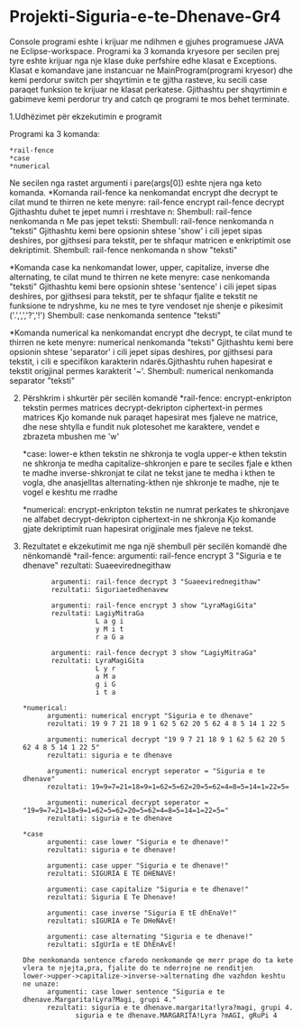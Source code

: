 # Projekti-Siguria-e-te-Dhenave-Gr4
Console programi eshte i krijuar me ndihmen e gjuhes programuese JAVA ne Eclipse-workspace.
Programi ka 3 komanda kryesore per secilen prej tyre eshte krijuar nga nje klase duke perfshire edhe klasat e Exceptions.
Klasat e komandave jane instancuar ne MainProgram(programi kryesor) dhe kemi perdorur switch per shqyrtimin e te gjitha rasteve,
ku secili case paraqet funksion te krijuar ne klasat perkatese.
Gjithashtu per shqyrtimin e gabimeve kemi perdorur try and catch qe programi te mos behet terminate.

1.Udhëzimet për ekzekutimin e programit

Programi ka 3 komanda:

	*rail-fence
	*case
	*numerical
Ne secilen nga rastet argumenti i pare(args[0]) eshte njera nga keto komanda.
*Komanda rail-fence ka nenkomandat encrypt dhe decrypt te cilat mund te thirren ne kete menyre:
	rail-fence encrypt
	rail-fence decrypt
Gjithashtu duhet te jepet numri i rreshtave n:
	Shembull:
	  rail-fence nenkomanda n
Me pas jepet teksti:
	Shembull:
	  rail-fence nenkomanda n "teksti"
Gjithashtu kemi bere opsionin shtese 'show' i cili jepet sipas deshires, por gjithsesi para tekstit, per te shfaqur matricen e enkriptimit ose dekriptimit.
	Shembull:
	  rail-fence nenkomanda n show "teksti"

*Komanda case ka nenkomandat lower, upper, capitalize, inverse dhe alternating, te cilat mund te thirren ne kete menyre:
	case nenkomanda "teksti"
Gjithashtu kemi bere opsionin shtese 'sentence' i cili jepet sipas deshires, por gjithsesi para tekstit, per te shfaqur fjalite e tekstit ne funksione te ndryshme, 
ku ne mes te tyre vendoset nje shenje e pikesimit ('.',',','?','!')
	Shembull:
	  case nenkomanda sentence "teksti"

*Komanda numerical ka nenkomandat encrypt dhe decrypt, te cilat mund te thirren ne kete menyre:
	numerical nenkomanda "teksti"
Gjithashtu kemi bere opsionin shtese 'separator' i cili jepet sipas deshires, por gjithsesi para tekstit, i cili e specifikon karakterin ndarës.Gjithashtu 
ruhen hapesirat e tekstit origjinal permes karakterit '~'.
	Shembull:
	  numerical nenkomanda separator <char> "teksti"
	

2. Përshkrim i shkurtër për secilën komandë
	*rail-fence:
		encrypt-enkripton tekstin permes matrices
		decrypt-dekripton ciphertext-in permes matrices
	Kjo komande nuk paraqet hapesirat mes fjaleve ne matrice, dhe nese shtylla e fundit nuk plotesohet me karaktere, vendet e zbrazeta mbushen me 'w'
	
	*case:
		lower-e kthen tekstin ne shkronja te vogla
		upper-e kthen tekstin ne shkronja te medha
		capitalize-shkronjen e pare te seciles fjale e kthen te madhe
		inverse-shkronjat te cilat ne tekst jane te medha i kthen te vogla, dhe anasjelltas
		alternating-kthen nje shkronje te madhe, nje te vogel e keshtu me rradhe
	
	*numerical:
		encrypt-enkripton tekstin ne numrat perkates te shkronjave ne alfabet
		decrypt-dekripton ciphertext-in ne shkronja
	Kjo komande gjate dekriptimit ruan hapesirat origjinale mes fjaleve ne tekst.

3. Rezultatet e ekzekutimit me nga një shembull për secilën komandë dhe nënkomandë
       *rail-fence:
              argumenti: rail-fence encrypt 3 "Siguria e te dhenave"
              rezultati: Suaeevirednegithaw

              argumenti: rail-fence decrypt 3 "Suaeevirednegithaw"
              rezultati: Siguriaetedhenavew

              argumenti: rail-fence encrypt 3 show "LyraMagiGita"
              rezultati: LagiyMitraGa
                         L a g i 
                         y M i t 
                         r a G a 

              argumenti: rail-fence decrypt 3 show "LagiyMitraGa"
              rezultati: LyraMagiGita
                         L y r 
                         a M a 
                         g i G 
                         i t a 
       
       *numerical:
             argumenti: numerical encrypt "Siguria e te dhenave"
             rezultati: 19 9 7 21 18 9 1 62 5 62 20 5 62 4 8 5 14 1 22 5

             argumenti: numerical decrypt "19 9 7 21 18 9 1 62 5 62 20 5 62 4 8 5 14 1 22 5"
             rezultati: siguria e te dhenave

             argumenti: numerical encrypt seperator = "Siguria e te dhenave"
             rezultati: 19=9=7=21=18=9=1=62=5=62=20=5=62=4=8=5=14=1=22=5=
  
             argumenti: numerical decrypt seperator = "19=9=7=21=18=9=1=62=5=62=20=5=62=4=8=5=14=1=22=5="
             rezultati: siguria e te dhenave

       *case
             argumenti: case lower "Siguria e te dhenave!"
             rezultati: siguria e te dhenave!

             argumenti: case upper "Siguria e te dhenave!"
             rezultati: SIGURIA E TE DHENAVE!
 
             argumenti: case capitalize "Siguria e te dhenave!"
             rezultati: Siguria E Te Dhenave! 

             argumenti: case inverse "Siguria E tE dhEnaVe!"
             rezultati: sIGURIA e Te DHeNAvE!
 
             argumenti: case alternating "Siguria e te dhenave!"
             rezultati: sIgUrIa e tE DhEnAvE!

       Dhe nenkomanda sentence cfaredo nenkomande qe merr prape do ta kete vlera te njejta,pra, fjalite do te nderrojne ne renditjen
       lower->upper->capitalize->inverse->alternating dhe vazhdon keshtu ne unaze:
             argumenti: case lower sentence "Siguria e te dhenave.Margarita!Lyra?Magi, grupi 4."
             rezultati: siguria e te dhenave.margarita!lyra?magi, grupi 4.
	                siguria e te dhenave.MARGARITA!Lyra ?mAGI, gRuPi 4
